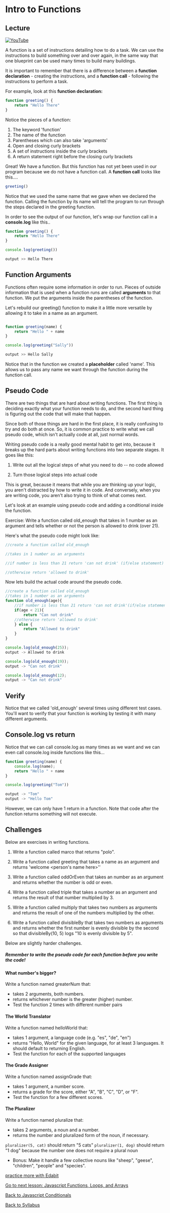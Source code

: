 # Intro to Functions
## Lecture

[![YouTube](http://img.youtube.com/vi/K2ACS1cfCCI/0.jpg)](https://www.youtube.com/watch?v=K2ACS1cfCCI)

A function is a set of instructions detailing how to do a task. We can use the instructions to build something over and over again, in the same way that one blueprint can be used many times to build many buildings.

It is important to remember that there is a difference between a **function declaration** - creating the instructions, and a **function call** - following the instructions to perform a task.


For example, look at this **function declaration:**

```JavaScript
function greeting() {
    return "Hello There"
}
````

Notice the pieces of a function:

1.  The keyword 'function'
2.  The name of the function
3.  Parentheses which can also take 'arguments'
4.  Open and closing curly brackets
5.  A set of instructions inside the curly brackets
6.  A return statement right before the closing curly brackets


Great! We have a function. But this function has not yet been used in our program because we do not have a function call.  A **function call** looks like this....
```javascript
greeting()
```
 Notice that we used the same name that we gave when we declared the function. Calling the function by its name will tell the program to run through the steps declared in the greeting function.

In order to see the output of our function, let's wrap our function call in a **console.log** like this..


```JavaScript
function greeting() {
    return "Hello There"
}

console.log(greeting())

output >> Hello There

```


## Function Arguments

Functions often require some information in order to run. Pieces of outside information that is used when a function runs are called **arguments** to that function.  We put the arguments inside the parentheses of the function.

Let's rebuild our greeting() function to make it a little more versatile by allowing it to take in a name as an argument.  

```JavaScript

function greeting(name) {
    return "Hello " + name
}

console.log(greeting("Sally"))

output >> Hello Sally
```

Notice that in the function we created a **placeholder** called 'name'. This allows us to pass any name we want through the function during the function call.  


## Pseudo Code

There are two things that are hard about writing functions. The first thing is deciding exactly what your function needs to do, and the second hard thing is figuring out the code that will make that happen.

Since both of those things are hard in the first place, it is really confusing to try and do both at once. So, it is common practice to write what we call pseudo code, which isn't actually code at all, just normal words.

Writing pseudo code is a really good mental habit to get into, because it breaks up the hard parts about writing functions into two separate stages. It goes like this:


1. Write out all the logical steps of what you need to do -- no code allowed

2. Turn those logical steps into actual code

This is great, because it means that while you are thinking up your logic, you aren't distracted by how to write it in code. And conversely, when you are writing code, you aren't also trying to think of what comes next.



Let's look at an example using pseudo code and adding a conditional inside the function.

Exercise: Write a function called old_enough that takes in 1 number as an argument and tells whether or not the person is allowed to drink (over 21).  

Here's what the pseudo code might look like:
```Javascript
//create a function called old_enough

//takes in 1 number as an arguments

//if number is less than 21 return 'can not drink' (if/else statement)

//otherwise return 'allowed to drink'
```
Now lets build the actual code around the pseudo code.

```JavaScript
//create a function called old_enough
//takes in 1 number as an arguments
function old_enough(age){
    //if number is less than 21 return 'can not drink'(if/else statement)
    if(age < 21){
        return "Can not drink"
    //otherwise return 'allowed to drink'
    } else {
        return "Allowed to drink"
    }
}

console.log(old_enough(25));
output -> Allowed to drink

console.log(old_enough(19));
output -> "Can not drink"

console.log(old_enough(12);
output -> "Can not drink"

```


## Verify

Notice that we called 'old_enough' several times using different test cases. You'll want to verify that your function is working by testing it with many different arguments.  

## Console.log  vs  return
Notice that we can call console.log as many times as we want and we can even call console.log inside functions like this...

```JavaScript
function greeting(name) {
    console.log(name);
    return "Hello " + name
}

console.log(greeting("Tom"))

output -> "Tom"
output -> "Hello Tom"

```
However, we can only have 1 return in a function.  Note that code after the function returns something will not execute.



## Challenges


Below are exercises in writing functions.

1.  Write a function called marco that returns "polo".

2.  Write a function called greeting that takes a name as an argument and returns 'welcome <person's name here>''

3.  Write a function called oddOrEven that takes an number as an argument and returns whether the number is odd or even.

4.  Write a function called triple that takes a number as an argument and returns the result of that number multiplied by 3.

5.  Write a function called multiply that takes two numbers as arguments and returns the result of one of the numbers multiplied by the other.

6.  Write a function called divisibleBy that takes two numbers as arguments and returns whether the first number is evenly divisible by the second so that divisibleBy(10, 5) logs "10 is evenly divisible by 5".

Below are slightly harder challenges.  
##### Remember to write the pseudo code for each function before you write the code!

#### What number's bigger?

Write a function named greaterNum that:
* takes 2 arguments, both numbers.
* returns whichever number is the greater (higher) number.
* Test the function 2 times with different number pairs


#### The World Translator

Write a function named helloWorld that:
* takes 1 argument, a language code (e.g. "es", "de", "en")
* returns "Hello, World" for the given language, for at least 3 languages. It should default to returning English.
* Test the function for each of the supported languages

#### The Grade Assigner

Write a function named assignGrade that:
* takes 1 argument, a number score.
* returns a grade for the score, either "A", "B", "C", "D", or "F".
* Test the function for a few different scores.

#### The Pluralizer

Write a function named pluralize that:
* takes 2 arguments, a noun and a number.
* returns the number and pluralized form of the noun, if necessary.

``` pluralizer(5, cat) ``` should return "5 cats"
``` pluralizer(1, dog) ``` should return "1 dog" because the number one does not require a plural noun

* Bonus: Make it handle a few collective nouns like "sheep", "geese", "children", "people" and "species".

[practice more with Edabit](https://edabit.com/challenges/javascript)

[Go to next lesson: Javascript Functions, Loops, and Arrays](./06js_funcLoopsArrays.md)

[Back to Javascript Conditionals](./02js_conditions.md)

[Back to Syllabus](../README.md)
